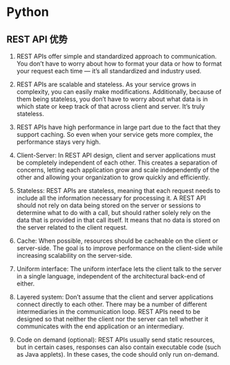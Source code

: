 # Python

## REST API 优势

1. REST APIs offer simple and standardized approach to communication. You don’t have to worry about how to format your data or how to format your request each time — it’s all standardized and industry used.

2. REST APIs are scalable and stateless. As your service grows in complexity, you can easily make modifications. Additionally, because of them being stateless, you don’t have to worry about what data is in which state or keep track of that across client and server. It’s truly stateless.

3. REST APIs have high performance in large part due to the fact that they support caching. So even when your service gets more complex, the performance stays very high.


1. Client-Server: In REST API design, client and server applications must be completely independent of each other. This creates a separation of concerns, letting each application grow and scale independently of the other and allowing your organization to grow quickly and efficiently.

2. Stateless: REST APIs are stateless, meaning that each request needs to include all the information necessary for processing it. A REST API should not rely on data being stored on the server or sessions to determine what to do with a call, but should rather solely rely on the data that is provided in that call itself. It means that no data is stored on the server related to the client request.

3. Cache: When possible, resources should be cacheable on the client or server-side. The goal is to improve performance on the client-side while increasing scalability on the server-side.

4. Uniform interface: The uniform interface lets the client talk to the server in a single language, independent of the architectural back-end of either.

5. Layered system: Don’t assume that the client and server applications connect directly to each other. There may be a number of different intermediaries in the communication loop. REST APIs need to be designed so that neither the client nor the server can tell whether it communicates with the end application or an intermediary.

6. Code on demand (optional): REST APIs usually send static resources, but in certain cases, responses can also contain executable code (such as Java applets). In these cases, the code should only run on-demand.
